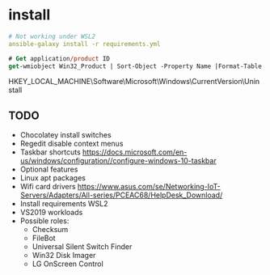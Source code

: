 # install

```yml
# Not working under WSL2
ansible-galaxy install -r requirements.yml
```

```ps
# Get application/product ID
get-wmiobject Win32_Product | Sort-Object -Property Name |Format-Table IdentifyingNumber, Name, LocalPackage -AutoSize
```

HKEY_LOCAL_MACHINE\Software\Microsoft\Windows\CurrentVersion\Uninstall

## TODO

* Chocolatey install switches
* Regedit disable context menus
* Taskbar shortcuts https://docs.microsoft.com/en-us/windows/configuration//configure-windows-10-taskbar
* Optional features
* Linux apt packages
* Wifi card drivers https://www.asus.com/se/Networking-IoT-Servers/Adapters/All-series/PCEAC68/HelpDesk_Download/
* Install requirements WSL2
* VS2019 workloads
* Possible roles:
  * Checksum
  * FileBot
  * Universal Silent Switch Finder
  * Win32 Disk Imager
  * LG OnScreen Control

